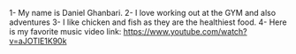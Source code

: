 1- My name is Daniel Ghanbari.
2- I love working out at the GYM and also adventures
3- I like chicken and fish as they are the healthiest food.
4- Here is my favorite music video link: https://www.youtube.com/watch?v=aJOTlE1K90k
